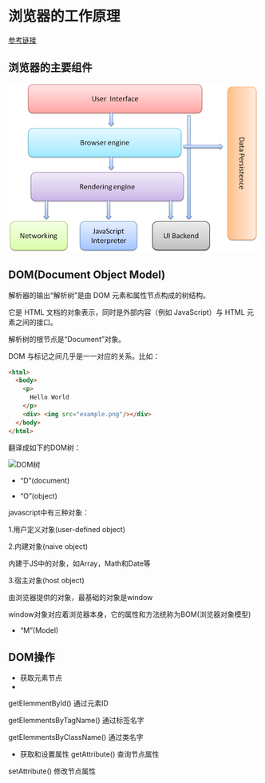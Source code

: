 # 浏览器的工作原理
[参考链接](http://www.html5rocks.com/zh/tutorials/internals/howbrowserswork/)
## 浏览器的主要组件
 ![layers](https://github.com/IVYGOU/pictures/blob/master/layers.png)
 
## DOM(Document Object Model)
解析器的输出“解析树”是由 DOM 元素和属性节点构成的树结构。     

它是 HTML 文档的对象表示，同时是外部内容（例如 JavaScript）与 HTML 元素之间的接口。    

解析树的根节点是“Document”对象。

DOM 与标记之间几乎是一一对应的关系。比如：   

```html
<html>
  <body>
    <p>
      Hello World
    </p>
    <div> <img src="example.png"/></div>
  </body>
</html>
```
翻译成如下的DOM树：   

 ![DOM树](http://www.html5rocks.com/zh/tutorials/internals/howbrowserswork/image015.png)      
 
* “D”(document)   
 
* “O”(object)   
 
javascript中有三种对象：    

1.用户定义对象(user-defined object)  

2.内建对象(naive object)   

内建于JS中的对象，如Array，Math和Date等   

3.宿主对象(host object)    

由浏览器提供的对象，最基础的对象是window    


window对象对应着浏览器本身，它的属性和方法统称为BOM(浏览器对象模型)

* “M”(Model)  

## DOM操作
* 获取元素节点   
* 
getElemmentById() 通过元素ID    

getElemmentsByTagName() 通过标签名字   

getElemmentsByClassName() 通过类名字   

* 获取和设置属性
getAttribute() 查询节点属性   

setAttribute()  修改节点属性  


